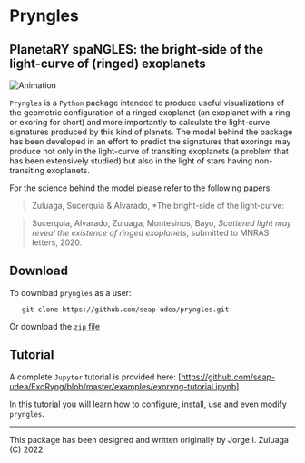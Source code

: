 # Pryngles

## PlanetaRY spaNGLES: the bright-side of the light-curve of (ringed) exoplanets
![Animation](https://github.com/seap-udea/ExoRyng/blob/master/examples/ecliptic-i_3.0e+01-lambobs_9.0e+01-betaobs_9.0e+01.gif?raw=true)

`Pryngles` is a `Python` package intended to produce useful
visualizations of the geometric configuration of a ringed exoplanet
(an exoplanet with a ring or exoring for short) and more importantly
to calculate the light-curve signatures produced by this kind of
planets.  The model behind the package has been developed in an effort
to predict the signatures that exorings may produce not only in the
light-curve of transiting exoplanets (a problem that has been
extensively studied) but also in the light of stars having
non-transiting exoplanets.

For the science behind the model please refer to the following papers:

> Zuluaga, Sucerquia & Alvarado, *The bright-side of the light-curve:

> Sucerquia, Alvarado, Zuluaga, Montesinos, Bayo, *Scattered light may
  reveal the existence of ringed exoplanets*, submitted to MNRAS
  letters, 2020.

## Download

To download `pryngles` as a user:

```
   git clone https://github.com/seap-udea/pryngles.git
```

Or download the [`zip` file](https://github.com/seap-udea/pryngles/archive/master.zip)

## Tutorial

A complete `Jupyter` tutorial is provided here:
[https://github.com/seap-udea/ExoRyng/blob/master/examples/exoryng-tutorial.ipynb]

In this tutorial you will learn how to configure, install, use and even modify `pryngles`.

------------

This package has been designed and written originally by Jorge I. Zuluaga (C) 2022
